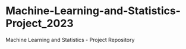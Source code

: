 # Machine-Learning-and-Statistics-Project_2023
Machine Learning and Statistics - Project Repository

